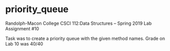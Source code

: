 # priority_queue
Randolph-Macon College CSCI 112:Data Structures – Spring 2019 Lab Assignment #10

Task was to create a priority queue with the given method names. Grade on Lab 10 was 40/40
